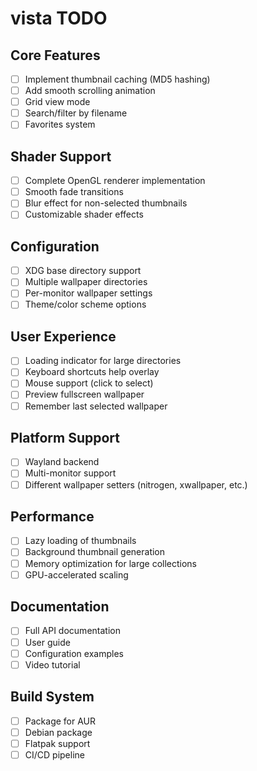 # vista TODO

## Core Features
- [ ] Implement thumbnail caching (MD5 hashing)
- [ ] Add smooth scrolling animation
- [ ] Grid view mode
- [ ] Search/filter by filename
- [ ] Favorites system

## Shader Support
- [ ] Complete OpenGL renderer implementation
- [ ] Smooth fade transitions
- [ ] Blur effect for non-selected thumbnails
- [ ] Customizable shader effects

## Configuration
- [ ] XDG base directory support
- [ ] Multiple wallpaper directories
- [ ] Per-monitor wallpaper settings
- [ ] Theme/color scheme options

## User Experience
- [ ] Loading indicator for large directories
- [ ] Keyboard shortcuts help overlay
- [ ] Mouse support (click to select)
- [ ] Preview fullscreen wallpaper
- [ ] Remember last selected wallpaper

## Platform Support
- [ ] Wayland backend
- [ ] Multi-monitor support
- [ ] Different wallpaper setters (nitrogen, xwallpaper, etc.)

## Performance
- [ ] Lazy loading of thumbnails
- [ ] Background thumbnail generation
- [ ] Memory optimization for large collections
- [ ] GPU-accelerated scaling

## Documentation
- [ ] Full API documentation
- [ ] User guide
- [ ] Configuration examples
- [ ] Video tutorial

## Build System
- [ ] Package for AUR
- [ ] Debian package
- [ ] Flatpak support
- [ ] CI/CD pipeline
